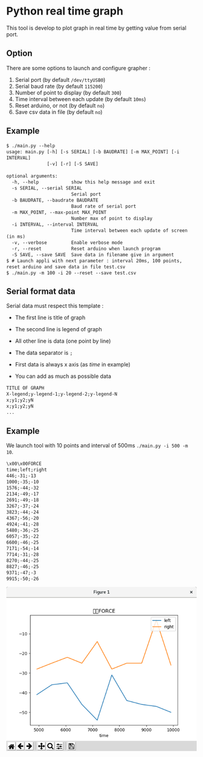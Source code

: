 # Python real time graph

This tool is develop to plot graph in real time by getting value from serial port.

## Option

There are some options to launch and configure grapher :

1. Serial port (by default `/dev/ttyUSB0`)
2. Serial baud rate (by default `115200`)
3. Number of point to display (by default `300`)
4. Time interval between each update (by default `10ms`)
5. Reset arduino, or not (by default `no`)
6. Save csv data in file (by default `no`)

## Example

```
$ ./main.py --help
usage: main.py [-h] [-s SERIAL] [-b BAUDRATE] [-m MAX_POINT] [-i INTERVAL]
               [-v] [-r] [-S SAVE]

optional arguments:
  -h, --help            show this help message and exit
  -s SERIAL, --serial SERIAL
                        Serial port
  -b BAUDRATE, --baudrate BAUDRATE
                        Baud rate of serial port
  -m MAX_POINT, --max-point MAX_POINT
                        Number max of point to display
  -i INTERVAL, --interval INTERVAL
                        Time interval between each update of screen (in ms)
  -v, --verbose         Enable verbose mode
  -r, --reset           Reset arduino when launch program
  -S SAVE, --save SAVE  Save data in filename give in argument
$ # Launch appli with next parameter : interval 20ms, 100 points, reset arduino and save data in file test.csv
$ ./main.py -m 100 -i 20 --reset --save test.csv
```

## Serial format data

Serial data must respect this template :
* The first line is title of graph
* The second line is legend of graph
* All other line is data (one point by line)

* The data separator is `;`
* First data is always x axis (as *time* in example)
* You can add as much as possible data

```
TITLE OF GRAPH
X-legend;y-legend-1;y-legend-2;y-legend-N
x;y1;y2;yN
x;y1;y2;yN
...
```

## Example

We launch tool with 10 points and interval of 500ms `./main.py -i 500 -m 10`.

```
\x00\x00FORCE
time;left;right
446;-31;-13
1000;-35;-10
1576;-44;-32
2134;-49;-17
2691;-49;-18
3267;-37;-24
3823;-44;-24
4367;-56;-20
4924;-41;-28
5480;-36;-25
6057;-35;-22
6600;-46;-25
7171;-54;-14
7714;-31;-28
8270;-44;-25
8827;-46;-25
9371;-47;-3
9915;-50;-26
```

![](example.png)
